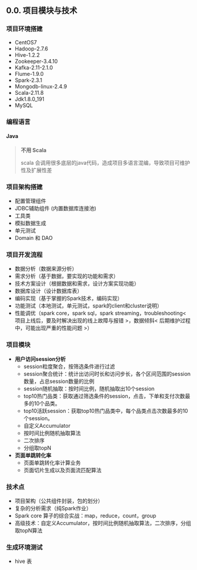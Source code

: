 ## 0.0. 项目模块与技术

### 项目环境搭建

- CentOS7
- Hadoop-2.7.6
- Hive-1.2.2
- Zookeeper-3.4.10
- Kafka-2.11-2.1.0
- Flume-1.9.0
- Spark-2.3.1
- Mongodb-linux-2.4.9
- Scala-2.11.8
- Jdk1.8.0_191
- MySQL

### 编程语言

#### Java

> **不用 Scala**
>
> scala 会调用很多底层的java代码，造成项目多语言混编，导致项目可维护性及扩展性差

### 项目架构搭建

- 配置管理组件
- JDBC辅助组件 (内置数据库连接池)
- 工具类
- 模拟数据生成
- 单元测试
- Domain 和 DAO

### 项目开发流程

- 数据分析（数据来源分析）
- 需求分析（基于数据，要实现的功能和需求）
- 技术方案设计（根据数据和需求，设计方案实现功能）
- 数据库设计（设计数据库表）
- 编码实现（基于掌握的Spark技术，编码实现）
- 功能测试（本地测试，单元测试，spark的client和cluster说明）
- 性能调优（spark core，spark sql，spark streaming，troubleshooting< 项目上线后，要及时解决出现的线上故障与报错 >，数据倾斜< 后期维护过程中，可能出现严重的性能问题 >）

### 项目模块

- **用户访问session分析**
  - session粒度聚合，按筛选条件进行过滤
  - session聚合统计：统计出访问时长和访问步长，各个区间范围的session数量，占总session数量的比例
  - session随机抽取：按时间比例，随机抽取出10个session
  - top10热门品类：获取通过筛选条件的session，点击，下单和支付次数最多的10个品类。
  - top10活跃session：获取top10热门品类中，每个品类点击次数最多的10个session。
  - 自定义Accumulator
  - 按时间比例随机抽取算法
  - 二次排序
  - 分组取topN
- **页面单跳转化率**
  - 页面单跳转化率计算业务
  - 页面切片生成以及页面流匹配算法

### 技术点

- 项目架构（公共组件封装，包的划分）
- 复杂的分析需求（纯Spark作业）
- Spark core 算子的综合实战：map，reduce，count，group
- 高级技术：自定义Accumulator，按时间比例随机抽取算法，二次排序，分组取topN算法

### 生成环境测试

- hive 表